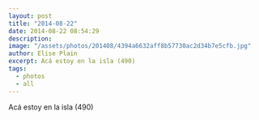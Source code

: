 ```yaml
---
layout: post
title: "2014-08-22"
date: 2014-08-22 08:54:29
description: 
image: "/assets/photos/201408/4394a6632aff8b57730ac2d34b7e5cfb.jpg"
author: Elise Plain
excerpt: Acá estoy en la isla (490)
tags: 
  - photos
  - all
---
```


Acá estoy en la isla (490)
<p></p>

